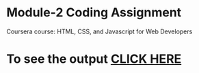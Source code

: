 

# Module-2 Coding Assignment

Coursera course: HTML, CSS, and Javascript for Web Developers

# To see the output [CLICK HERE](https://github.com/rjsnhk/Coursera-HTML-CSS-and-JavaScript-for-Web-Developers/blob/main/Assignments/module-2/index.html)

